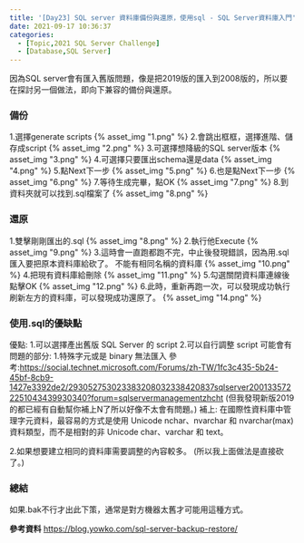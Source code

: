 ```yaml
---
title: '[Day23] SQL server 資料庫備份與還原，使用sql - SQL Server資料庫入門'
date: 2021-09-17 10:36:37
categories:
  - [Topic,2021 SQL Server Challenge]
  - [Database,SQL Server]
---
```

因為SQL server會有匯入舊版問題，像是把2019版的匯入到2008版的，所以要在探討另一個做法，即向下兼容的備份與還原。
### 備份
1.選擇generate scripts
{% asset_img "1.png" %}
2.會跳出框框，選擇進階、儲存成script
{% asset_img "2.png" %}
3.可選擇想降級的SQL server版本
{% asset_img "3.png" %}
4.可選擇只要匯出schema還是data
{% asset_img "4.png" %}
5.點Next下一步
{% asset_img "5.png" %}
6.也是點Next下一步
{% asset_img "6.png" %}
7.等待生成完畢，點OK
{% asset_img "7.png" %}
8.到資料夾就可以找到.sql檔案了
{% asset_img "8.png" %}
### 還原
1.雙擊剛剛匯出的.sql
{% asset_img "8.png" %}
2.執行他Execute
{% asset_img "9.png" %}
3.這時會一直跑都跑不完，中止後發現錯誤，因為用.sql匯入要把原本資料庫給砍了。
不能有相同名稱的資料庫
{% asset_img "10.png" %}
4.把現有資料庫給刪除
{% asset_img "11.png" %}
5.勾選關閉資料庫連線後點擊OK
{% asset_img "12.png" %}
6.此時，重新再跑一次，可以發現成功執行
刷新左方的資料庫，可以發現成功還原了。
{% asset_img "14.png" %}

### 使用.sql的優缺點
優點:
1.可以選擇產出舊版 SQL Server 的 script
2.可以自行調整 script
可能會有問題的部分:
1.特殊字元或是 binary 無法匯入
參考:https://social.technet.microsoft.com/Forums/zh-TW/1fc3c435-5b24-45bf-8cb9-1427e3392de2/293052753023383208032338420837sqlserver2001335722251043439930340?forum=sqlservermanagementzhcht
(但我發現新版2019的都已經有自動幫你補上N了所以好像不太會有問題。)
補上:
在國際性資料庫中管理字元資料，最容易的方式是使用 Unicode nchar、nvarchar 和 nvarchar(max) 資料類型，而不是相對的非 Unicode char、varchar 和 text。

2.如果想要建立相同的資料庫需要調整的內容較多。
(所以我上面做法是直接砍了。)

### 總結
如果.bak不行才出此下策，通常是對方機器太舊才可能用這種方式。


**參考資料**
https://blog.yowko.com/sql-server-backup-restore/